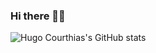 ### Hi there 👋🏻 

![Hugo Courthias's GitHub stats](https://github-readme-stats.vercel.app/api?username=hcourthias&count_private=true&show_icons=true&theme=radical)
